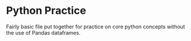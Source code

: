 # Python Practice
Fairly basic file put together for practice on core python concepts without the use of Pandas dataframes.
